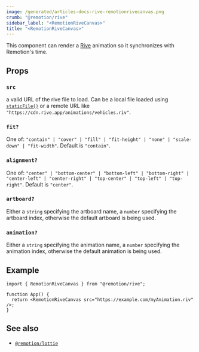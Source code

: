 ```yaml
---
image: /generated/articles-docs-rive-remotionrivecanvas.png
crumb: "@remotion/rive"
sidebar_label: "<RemotionRiveCanvas>"
title: "<RemotionRiveCanvas>"
---
```


<AvailableFrom v="3.3.70"/>

This component can render a [Rive](https://rive.app/) animation so it synchronizes with Remotion's time.

## Props

### `src`

a valid URL of the rive file to load. Can be a local file loaded using [`staticFile()`](/docs/staticfile) or a remote URL like `"https://cdn.rive.app/animations/vehicles.riv"`.

### `fit?`

One of: `"contain" | "cover" | "fill" | "fit-height" | "none" | "scale-down" | "fit-width"`. Default is `"contain"`.

### `alignment?`

One of: `"center" | "bottom-center" | "bottom-left" | "bottom-right" | "center-left" | "center-right" | "top-center" | "top-left" | "top-right"`. Default is `"center"`.

### `artboard?`

Either a `string` specifying the artboard name, a `number` specifying the artboard index, otherwise the default artboard is being used.

### `animation?`

Either a `string` specifying the animation name, a `number` specifying the animation index, otherwise the default animation is being used.

## Example

```tsx twoslash
import { RemotionRiveCanvas } from "@remotion/rive";

function App() {
  return <RemotionRiveCanvas src="https://example.com/myAnimation.riv" />;
}
```

## See also

- [`@remotion/lottie`](/docs/lottie)

